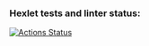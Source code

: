 ### Hexlet tests and linter status:
[![Actions Status](https://github.com/Aarumyantsev/data-analytics-project-92/actions/workflows/hexlet-check.yml/badge.svg)](https://github.com/Aarumyantsev/data-analytics-project-92/actions)